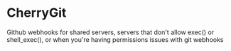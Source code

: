 CherryGit
=========

Github webhooks for shared servers, servers that don't allow exec() or shell_exec(), or when you're having permissions issues with git webhooks
